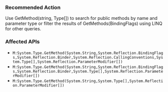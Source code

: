 ### Recommended Action
Use GetMethod(string, Type[]) to search for public methods by name and parameter type or filter the results of GetMethods(BindingFlags) using LINQ for other queries.

### Affected APIs
* `M:System.Type.GetMethod(System.String,System.Reflection.BindingFlags,System.Reflection.Binder,System.Reflection.CallingConventions,System.Type[],System.Reflection.ParameterModifier[])`
* `M:System.Type.GetMethod(System.String,System.Reflection.BindingFlags,System.Reflection.Binder,System.Type[],System.Reflection.ParameterModifier[])`
* `M:System.Type.GetMethod(System.String,System.Type[],System.Reflection.ParameterModifier[])`
